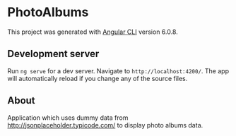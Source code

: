 # PhotoAlbums

This project was generated with [Angular CLI](https://github.com/angular/angular-cli) version 6.0.8.


## Development server

Run `ng serve` for a dev server. Navigate to `http://localhost:4200/`. The app will automatically reload if you change any of the source files.

## About

Application which uses dummy data from http://jsonplaceholder.typicode.com/ to display photo albums data.
